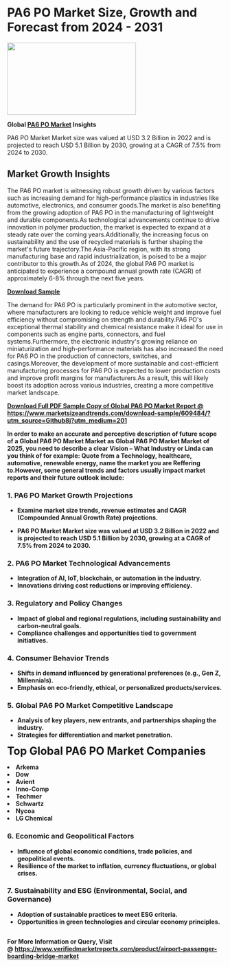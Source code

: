 <H1>PA6 PO Market Size, Growth and Forecast from 2024 - 2031</H1><img class="aligncenter size-medium wp-image-584254" src="https://thirdeyenews.in/wp-content/uploads/2024/09/Global-Market-Research-300x168.jpeg" alt="" width="300" height="168" /><p><strong>Global&nbsp;<a href="https://www.marketsizeandtrends.com/download-sample/609484/?utm_source=Github8j?utm_medium=201">PA6 PO Market</a> Insights</strong></p><p>PA6 PO Market Market size was valued at USD 3.2 Billion in 2022 and is projected to reach USD 5.1 Billion by 2030, growing at a CAGR of 7.5% from 2024 to 2030.</p><p><h2>Market Growth Insights</h2> <p>The PA6 PO market is witnessing robust growth driven by various factors such as increasing demand for high-performance plastics in industries like automotive, electronics, and consumer goods.The market is also benefiting from the growing adoption of PA6 PO in the manufacturing of lightweight and durable components.As technological advancements continue to drive innovation in polymer production, the market is expected to expand at a steady rate over the coming years.Additionally, the increasing focus on sustainability and the use of recycled materials is further shaping the market's future trajectory.The Asia-Pacific region, with its strong manufacturing base and rapid industrialization, is poised to be a major contributor to this growth.As of 2024, the global PA6 PO market is anticipated to experience a compound annual growth rate (CAGR) of approximately 6-8% through the next five years.</p> <p><strong><a href="#">Download Sample</a></strong></p> <p>The demand for PA6 PO is particularly prominent in the automotive sector, where manufacturers are looking to reduce vehicle weight and improve fuel efficiency without compromising on strength and durability.PA6 PO's exceptional thermal stability and chemical resistance make it ideal for use in components such as engine parts, connectors, and fuel systems.Furthermore, the electronic industry's growing reliance on miniaturization and high-performance materials has also increased the need for PA6 PO in the production of connectors, switches, and casings.Moreover, the development of more sustainable and cost-efficient manufacturing processes for PA6 PO is expected to lower production costs and improve profit margins for manufacturers.As a result, this will likely boost its adoption across various industries, creating a more competitive market landscape.<p><strong><a href="#"></p><p><span class=""><strong>Download Full PDF Sample Copy of Global PA6 PO Market Report</strong> @ <a href="https://www.marketsizeandtrends.com/download-sample/609484/?utm_source=Github8j?utm_medium=201" target="_blank">https://www.marketsizeandtrends.com/download-sample/609484/?utm_source=Github8j?utm_medium=201</a></span></p><p>In order to make an accurate and perceptive description of future scope of a Global&nbsp;PA6 PO Market Market as Global&nbsp;PA6 PO Market Market of 2025, you need to describe a clear Vision &ndash; What Industry or Linda can you think of for example: Quote from a Technology, healthcare, automotive, renewable energy, name the market you are Reffering to.However, some general trends and factors usually impact market reports and their future outlook include:</p><h3>1.&nbsp;<strong>PA6 PO Market Growth Projections</strong></h3><ul><li>Examine market size trends, revenue estimates and CAGR (Compounded Annual Growth Rate) projections.</li><li><p>PA6 PO Market Market size was valued at USD 3.2 Billion in 2022 and is projected to reach USD 5.1 Billion by 2030, growing at a CAGR of 7.5% from 2024 to 2030.</p></li></ul><h3>2.&nbsp;<strong>PA6 PO Market Technological Advancements</strong></h3><ul><li>Integration of AI, IoT, blockchain, or automation in the industry.</li><li>Innovations driving cost reductions or improving efficiency.</li></ul><h3>3.&nbsp;<strong>Regulatory and Policy Changes</strong></h3><ul><li>Impact of global and regional regulations, including sustainability and carbon-neutral goals.</li><li>Compliance challenges and opportunities tied to government initiatives.</li></ul><h3>4.&nbsp;<strong>Consumer Behavior Trends</strong></h3><ul><li>Shifts in demand influenced by generational preferences (e.g., Gen Z, Millennials).</li><li>Emphasis on eco-friendly, ethical, or personalized products/services.</li></ul><h3>5.&nbsp;<strong>Global PA6 PO Market Competitive Landscape</strong></h3><ul><li>Analysis of key players, new entrants, and partnerships shaping the industry.</li><li>Strategies for differentiation and market penetration.</li></ul><p data-pm-slice="1 1 []"><span style="color: inherit; font-family: inherit; font-size: 25px;">Top Global PA6 PO Market Companies</span></p><div class="" data-test-id=""><p><li>Arkema</li><li> Dow</li><li> Avient</li><li> Inno-Comp</li><li> Techmer</li><li> Schwartz</li><li> Nycoa</li><li> LG Chemical</li></p></div><h3>6.&nbsp;<strong>Economic and Geopolitical Factors</strong></h3><ul><li>Influence of global economic conditions, trade policies, and geopolitical events.</li><li>Resilience of the market to inflation, currency fluctuations, or global crises.</li></ul><h3>7.&nbsp;<strong>Sustainability and ESG (Environmental, Social, and Governance)</strong></h3><ul><li>Adoption of sustainable practices to meet ESG criteria.</li><li>Opportunities in green technologies and circular economy principles.</li></ul><h2><strong style="font-size: 14px;">For More Information or Query, Visit @&nbsp;</strong><a style="background-color: #ffffff; font-size: 14px;" href="https://www.marketsizeandtrends.com/report/pa6-po-market/" target="_blank">https://www.verifiedmarketreports.com/product/airport-passenger-boarding-bridge-market</a></h2>